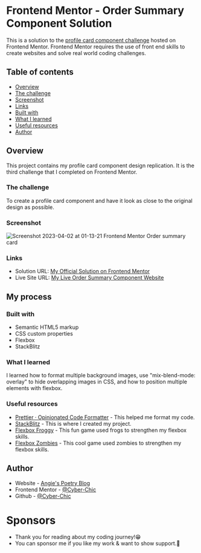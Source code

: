 # Frontend Mentor - Order Summary Component Solution

This is a solution to the [profile card component challenge](https://www.frontendmentor.io/challenges/profile-card-component-cfArpWshJ) hosted on Frontend Mentor.
Frontend Mentor requires the use of front end skills to create websites and solve real world coding challenges.

## Table of contents

-   [Overview](#overview)
  - [The challenge](#the-challenge)
  - [Screenshot](#screenshot)
  - [Links](#links)
  - [Built with](#built-with)
  - [What I learned](#what-i-learned)
  - [Useful resources](#useful-resources)
  - [Author](#author)


## Overview
This project contains my profile card component design replication.  It is the third challenge that I completed on Frontend Mentor.

### The challenge

To create a profile card component and have it look as close to the original design as possible. 

### Screenshot

![Screenshot 2023-04-02 at 01-13-21 Frontend Mentor Order summary card](https://user-images.githubusercontent.com/99448276/229391976-d637f6c2-f838-44e2-9667-6271e291c870.png)

### Links

- Solution URL: [My Official Solution on Frontend Mentor](https://www.)
- Live Site URL: [My Live Order Summary Component Website](https://cyber-chic.github.io/Profile-Card-Component-Main/)

## My process

### Built with

- Semantic HTML5 markup
- CSS custom properties
- Flexbox
- StackBlitz

### What I learned

I learned how to format multiple background images, use "mix-blend-mode: overlay" to hide overlapping images in CSS, and how to position multiple elements with flexbox.

### Useful resources

- [Prettier · Opinionated Code Formatter](https://prettier.io/) - This helped me format my code.
- [StackBlitz](https://stackblitz.com/) - This is where I created my project.
- [Flexbox Froggy](https://flexboxfroggy.com/) - This fun game used frogs to strengthen my flexbox skills.
- [Flexbox Zombies](https://mastery.games/flexboxzombies/) - This cool game used zombies to strengthen my flexbox skills.

## Author

- Website - [Angie's Poetry Blog](https://angies.poetry.blog/)
- Frontend Mentor - [@Cyber-Chic](https://www.frontendmentor.io/profile/Cyber-Chic)
- Github - [@Cyber-Chic](https://github.com/Cyber-Chic)

# Sponsors
- Thank you for reading about my coding journey!😁
- You can sponsor me if you like my work & want to show support.💖

